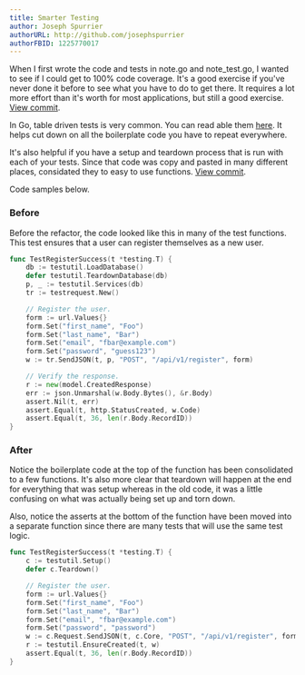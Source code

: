 ```yaml
---
title: Smarter Testing
author: Joseph Spurrier
authorURL: http://github.com/josephspurrier
authorFBID: 1225770017
---
```


When I first wrote the code and tests in note.go and note_test.go, I wanted to
see if I could get to 100% code coverage. It's a good exercise if you've never
done it before to see what you have to do to get there. It requires a lot more
effort than it's worth for most applications, but still a good exercise.
[View commit](https://github.com/josephspurrier/gomithrilapp/commit/5204659c7ab7a19c24b2d3c29f2fb03b7760f119).

In Go, table driven tests is very common. You can read able them
[here](https://github.com/golang/go/wiki/TableDrivenTests). It helps cut down
on all the boilerplate code you have to repeat everywhere.

It's also helpful if you have a setup and teardown process that is run with
each of your tests. Since that code was copy and pasted in many different places,
considated they to easy to use functions.
[View commit](https://github.com/josephspurrier/gomithrilapp/commit/89020eaea7cd7922d5936c566513c30602e2e701).

Code samples below.

<!--truncate-->

### Before

Before the refactor, the code looked like this in many of the test functions. 
This test ensures that a user can register themselves as a new user.

```go
func TestRegisterSuccess(t *testing.T) {
	db := testutil.LoadDatabase()
	defer testutil.TeardownDatabase(db)
	p, _ := testutil.Services(db)
	tr := testrequest.New()

	// Register the user.
	form := url.Values{}
	form.Set("first_name", "Foo")
	form.Set("last_name", "Bar")
	form.Set("email", "fbar@example.com")
	form.Set("password", "guess123")
	w := tr.SendJSON(t, p, "POST", "/api/v1/register", form)

	// Verify the response.
	r := new(model.CreatedResponse)
	err := json.Unmarshal(w.Body.Bytes(), &r.Body)
	assert.Nil(t, err)
	assert.Equal(t, http.StatusCreated, w.Code)
	assert.Equal(t, 36, len(r.Body.RecordID))
}
```

### After

Notice the boilerplate code at the top of the function has been consolidated
to a few functions. It's also more clear that teardown will happen at
the end for everything that was setup whereas in the old code, it was a little
confusing on what was actually being set up and torn down.

Also, notice the asserts at the bottom of the function have been moved into a
separate function since there are many tests that will use the same test logic.

```go
func TestRegisterSuccess(t *testing.T) {
	c := testutil.Setup()
	defer c.Teardown()

	// Register the user.
	form := url.Values{}
	form.Set("first_name", "Foo")
	form.Set("last_name", "Bar")
	form.Set("email", "fbar@example.com")
	form.Set("password", "password")
	w := c.Request.SendJSON(t, c.Core, "POST", "/api/v1/register", form)
	r := testutil.EnsureCreated(t, w)
	assert.Equal(t, 36, len(r.Body.RecordID))
}
```